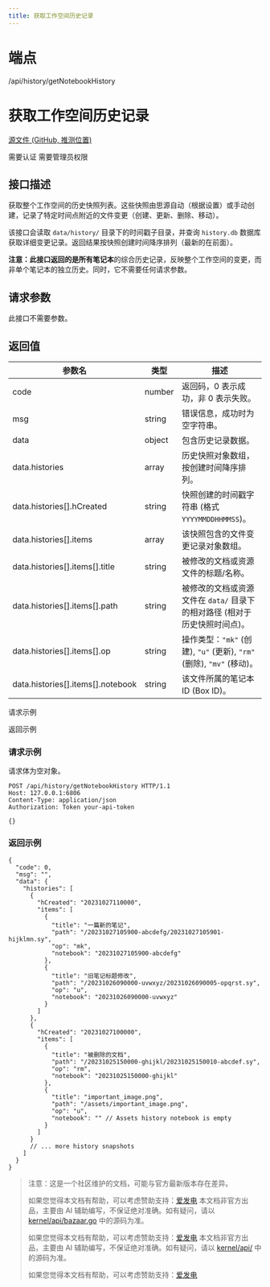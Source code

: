 ```yaml
---
title: 获取工作空间历史记录
---
```

# 端点

/api/history/getNotebookHistory

# 获取工作空间历史记录

[源文件 (GitHub, 推测位置)](https://github.com/siyuan-note/siyuan/blob/master/kernel/model/history.go#L543 "查看源文件 (推测)")

需要认证 需要管理员权限

## 接口描述

获取整个工作空间的历史快照列表。这些快照由思源自动（根据设置）或手动创建，记录了特定时间点附近的文件变更（创建、更新、删除、移动）。

该接口会读取 `data/history/` 目录下的时间戳子目录，并查询 `history.db` 数据库获取详细变更记录。返回结果按快照创建时间降序排列（最新的在前面）。

**注意：**此接口返回的是**所有笔记本**的综合历史记录，反映整个工作空间的变更，而非单个笔记本的独立历史。同时，它不需要任何请求参数。

## 请求参数

此接口不需要参数。

## 返回值

| 参数名 | 类型 | 描述 |
| --- | --- | --- |
| code | number | 返回码，0 表示成功，非 0 表示失败。 |
| msg | string | 错误信息，成功时为空字符串。 |
| data | object | 包含历史记录数据。 |
| data.histories | array | 历史快照对象数组，按创建时间降序排列。 |
| data.histories\[\].hCreated | string | 快照创建的时间戳字符串 (格式 `YYYYMMDDHHMMSS`)。 |
| data.histories\[\].items | array | 该快照包含的文件变更记录对象数组。 |
| data.histories\[\].items\[\].title | string | 被修改的文档或资源文件的标题/名称。 |
| data.histories\[\].items\[\].path | string | 被修改的文档或资源文件在 `data/` 目录下的相对路径 (相对于历史快照时间点)。 |
| data.histories\[\].items\[\].op | string | 操作类型：`"mk"` (创建), `"u"` (更新), `"rm"` (删除), `"mv"` (移动)。 |
| data.histories\[\].items\[\].notebook | string | 该文件所属的笔记本 ID (Box ID)。 |

请求示例

返回示例

### 请求示例

请求体为空对象。

```
POST /api/history/getNotebookHistory HTTP/1.1
Host: 127.0.0.1:6806
Content-Type: application/json
Authorization: Token your-api-token

{}
```

### 返回示例

```
{
  "code": 0,
  "msg": "",
  "data": {
    "histories": [
      {
        "hCreated": "20231027110000",
        "items": [
          {
            "title": "一篇新的笔记",
            "path": "/20231027105900-abcdefg/20231027105901-hijklmn.sy",
            "op": "mk",
            "notebook": "20231027105900-abcdefg"
          },
          {
            "title": "旧笔记标题修改",
            "path": "/20231026090000-uvwxyz/20231026090005-opqrst.sy",
            "op": "u",
            "notebook": "20231026090000-uvwxyz"
          }
        ]
      },
      {
        "hCreated": "20231027100000",
        "items": [
          {
            "title": "被删除的文档",
            "path": "/20231025150000-ghijkl/20231025150010-abcdef.sy",
            "op": "rm",
            "notebook": "20231025150000-ghijkl"
          },
          {
            "title": "important_image.png",
            "path": "/assets/important_image.png",
            "op": "u",
            "notebook": "" // Assets history notebook is empty
          }
        ]
      }
      // ... more history snapshots
    ]
  }
}
```

> 注意：这是一个社区维护的文档，可能与官方最新版本存在差异。
> 
> 如果您觉得本文档有帮助，可以考虑赞助支持：[爱发电](https://afdian.com/a/leolee9086?tab=feed)
> 本文档非官方出品，主要由 AI 辅助编写，不保证绝对准确。如有疑问，请以 [kernel/api/bazaar.go](https://github.com/siyuan-note/siyuan/blob/master/kernel/api/bazaar.go) 中的源码为准。
> 
> 如果您觉得本文档有帮助，可以考虑赞助支持：[爱发电](https://afdian.com/a/leolee9086?tab=feed)
> 本文档非官方出品，主要由 AI 辅助编写，不保证绝对准确。如有疑问，请以 [kernel/api/](https://github.com/siyuan-note/siyuan/blob/master/kernel/api/) 中的源码为准。
> 
> 如果您觉得本文档有帮助，可以考虑赞助支持：[爱发电](https://afdian.com/a/leolee9086?tab=feed)
